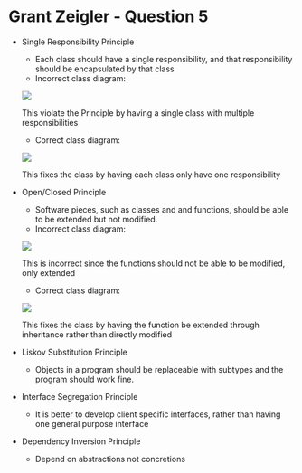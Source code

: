 # Grant Zeigler - Question 5


* Single Responsibility Principle
  * Each class should have a single responsibility, and that responsibility should be encapsulated by that class
  * Incorrect class diagram:
  
  ![](https://yuml.me/ab86ad62.jpg)
  
  This violate the Principle by having a single class with multiple responsibilities
  
  * Correct class diagram: 
  
  ![](http://yuml.me/de1b5efa.jpg)
  
  This fixes the class by having each class only have one responsibility
* Open/Closed Principle
  * Software pieces, such as classes and and functions, should be able to be extended but not modified.
  * Incorrect class diagram:
  
  ![](http://yuml.me/a42e67da.jpg)
  
  This is incorrect since the functions should not be able to be modified, only extended
  
  * Correct class diagram:
  
  
  ![](https://yuml.me/3ace55b5.jpg)
  
  This fixes the class by having the function be extended through inheritance rather than directly modified
* Liskov Substitution Principle
  * Objects in a program should be replaceable with subtypes and the program should work fine.
* Interface Segregation Principle
  * It is better to develop client specific interfaces, rather than having one general purpose interface
* Dependency Inversion Principle
  * Depend on abstractions not concretions
